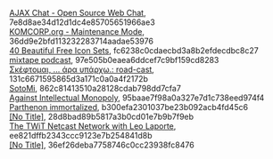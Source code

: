 [AJAX Chat - Open Source Web Chat](https://blueimp.net/ajax), 7e8d8ae34d12d1dc4e85705651966ae3  
[KOMCORP.org - Maintenance Mode](http://www.komcorp.org/2008/11/spreadshirt-t-shirts-made-in-germany.html), 36dd9e2bfd113232283714aadae53976  
[40 Beautiful Free Icon Sets](http://sixrevisions.com/resources/40-beautiful-free-icon-sets), fc6238c0cdaecbd3a8b2efdecdbc8c27  
[mixtape podcast](http://mixtape.dimhap.com), 97e505b0eaea6ddcef7c9bf159cd8283  
[Σκέφτομαι, ... άρα υπάρχω.: road-cast](http://www.ophilos.eu/search/label/road-cast), 131c6671595865d3a171c0a0a4f2172b  
[SotoMi](http://sotomi.blogspot.com), 862c81413510a28128cdab798dd7cfa7  
[Against Intellectual Monopoly](http://levine.sscnet.ucla.edu/general/intellectual/againstfinal.htm), 95baae7f98a0a327e7d1c738eed974f4  
[Parthenon immortalized](http://www.pestaola.gr/parthenon-immortalized), b300efa2301037be23b092acb4fd45c6  
[[No Title]](http://blog.karagos.com/post/54063843/startups-economic-crisis), 28d8bad89b5817a3b0cd01e7b9b7f9eb  
[The TWiT Netcast Network with Leo Laporte](http://twit.tv/163), ee821dffb2343ccc9123e7b254841d8b  
[[No Title]](http://radiopod.pasok.gr), 36ef26deba7758746c0cc23938fc8476  
